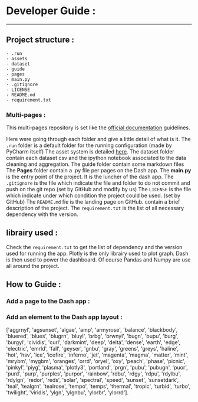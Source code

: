# Developer Guide : 

--- 

## Project structure : 
```shell
- .run
- assets
- dataset
- guide
- pages
- main.py
- .gitignore
- LICENSE
- README.md
- requirement.txt
```

### Multi-pages :
This multi-pages repository is set like the [official documentation](https://dash.plotly.com/urls) guidelines.

Here were going through each folder and give a little detail of what is it.
The `.run` folder is a default folder for the running configuration (made by PyCharm itself)
The asset system is detailed [here](https://dash.plotly.com/external-resources).
The dataset folder contain each dataset csv and the ipython notebook associated to the data cleaning and aggregation.
The guide folder contain some markdown files
The **Pages** folder contain a .py file per pages on the Dash app. 
The **main.py** is the entry point of the project. It is the luncher of the dash app.
The `.gitignore` is the file which indicate the file and folder to do not commit and push on the git repo (set by GitHub and modify by us)
The `LICENSE` is the file which indicate under which condition the project could be used. (set by GitHub) 
The `README.md` fie is the landing page on GitHub. contain a brief description of the project.
The `requirement.txt` is the list of all necessary dependency with the version.

## librairy used : 
Check the `requirement.txt` to get the list of dependency and the version used for running the app.
Plotly is the only librairy used to plot graph. Dash is then used to power the dashboard. 
Of course Pandas and Numpy are use all around the project. 

## How to Guide : 

### Add a page to the Dash app : 

### Add an element to the Dash app layout : 


['aggrnyl', 'agsunset', 'algae', 'amp', 'armyrose', 'balance',
 'blackbody', 'bluered', 'blues', 'blugrn', 'bluyl', 'brbg',
 'brwnyl', 'bugn', 'bupu', 'burg', 'burgyl', 'cividis', 'curl',
 'darkmint', 'deep', 'delta', 'dense', 'earth', 'edge', 'electric',
 'emrld', 'fall', 'geyser', 'gnbu', 'gray', 'greens', 'greys',
 'haline', 'hot', 'hsv', 'ice', 'icefire', 'inferno', 'jet',
 'magenta', 'magma', 'matter', 'mint', 'mrybm', 'mygbm', 'oranges',
 'orrd', 'oryel', 'oxy', 'peach', 'phase', 'picnic', 'pinkyl',
 'piyg', 'plasma', 'plotly3', 'portland', 'prgn', 'pubu', 'pubugn',
 'puor', 'purd', 'purp', 'purples', 'purpor', 'rainbow', 'rdbu',
 'rdgy', 'rdpu', 'rdylbu', 'rdylgn', 'redor', 'reds', 'solar',
 'spectral', 'speed', 'sunset', 'sunsetdark', 'teal', 'tealgrn',
 'tealrose', 'tempo', 'temps', 'thermal', 'tropic', 'turbid',
 'turbo', 'twilight', 'viridis', 'ylgn', 'ylgnbu', 'ylorbr',
 'ylorrd'].